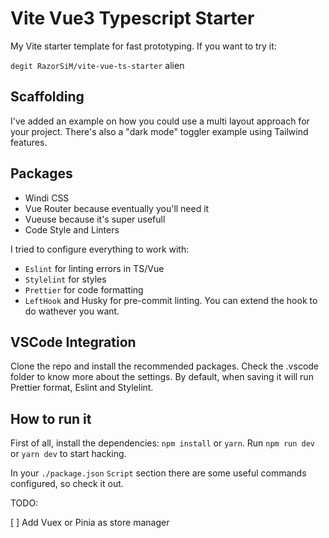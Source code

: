 # Vite Vue3 Typescript Starter

My Vite starter template for fast prototyping. If you want to try it:

`degit RazorSiM/vite-vue-ts-starter` alien

## Scaffolding

I've added an example on how you could use a multi layout approach for your project. There's also a "dark mode" toggler example using Tailwind features.

## Packages

- Windi CSS
- Vue Router because eventually you'll need it
- Vueuse because it's super usefull
- Code Style and Linters

I tried to configure everything to work with:

- `Eslint` for linting errors in TS/Vue
- `Stylelint` for styles
- `Prettier` for code formatting
- `LeftHook` and Husky for pre-commit linting. You can extend the hook to do wathever you want.

## VSCode Integration

Clone the repo and install the recommended packages. Check the .vscode folder to know more about the settings. By default, when saving it will run Prettier format, Eslint and Stylelint.

## How to run it

First of all, install the dependencies: `npm install` or `yarn`.
Run `npm run dev` or `yarn dev` to start hacking.

In your `./package.json` `Script` section there are some useful commands configured, so check it out.

TODO:

[ ] Add Vuex or Pinia as store manager
